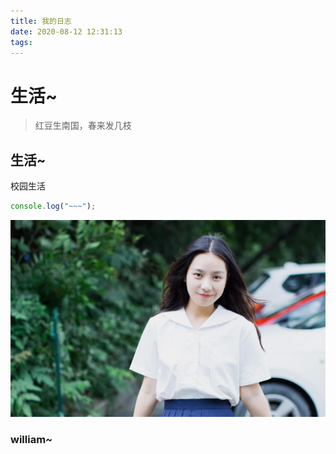 ```yaml
---
title: 我的日志
date: 2020-08-12 12:31:13
tags:
---
```


# 生活~

> 红豆生南国，春来发几枝

<!-- 标题 -->

## 生活~

校园生活

<!-- js -->

```js
console.log("~~~");
```

<!-- 图片 -->

![校园生活](./image/timg.jpg)

### william~